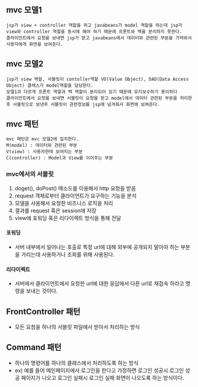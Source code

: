 ## mvc 모델1

```
jsp가 view + controller 역할을 하고 javabeans가 model 역할을 하는데 jsp가 view와 controller 역할을 동시에 해야 하기 때문에 프론트와 백을 분리하지 못한다.
클라이언트에서 요청을 보내면 jsp가 받고 javabeans에서 데이터와 관련된 부분을 가져와서 사용자에게 화면을 보여준다.
```

## mvc 모델2

```
jsp가 view 역할, 서블릿이 contoller역할 VO(Value Object), DAO(Data Access Object) 클래스가 model역할을 담당한다.
모델1과 다르게 프론트 역할과 백 역할이 분리되어 있기 때문에 유지보수하기 용이하다
클라이언트에서 요청을 보내면 서블릿이 요청을 받고 model에서 데이터 관련된 부분을 처리한 후 서블릿으로 보낸후 서블릿이 관련정보를 jsp에 넘겨줘서 화면에 보여준다.
```

## mvc 패턴

```
mvc 패턴은 mvc 모델2에 일치한다.
M(model) : 데이터와 관련된 부분
V(view) : 사용자한테 보여지는 부분
C(controller) : Model과 View를 이어주는 부분
```

### mvc에서의 서블릿

1. doget(), doPost() 메소드를 이용해서 http 요청을 받음
2. request 객체로부터 클라이언트가 요구하는 기능을 분석
3. 모델을 사용해서 요청한 비즈니스 로직을 처리
4. 결과를 request 혹은 session에 저장
5. view에 포워딩 혹은 리다이렉트 방식을 통해 전달

#### 포워딩

- 서버 내부에서 일어나는 호출로 특정 url에 대해 외부에 공개되지 말아야 하는 부분을 가리는데 사용하거나 조회를 위해 사용된다.

#### 리다이렉트

- 서버에서 클라이언트에서 요청한 url에 대한 응답에서 다른 url로 재접속 하라고 명령을 보내는 것이다.

## FrontController 패턴

- 모든 요청을 하나의 서블릿 파일에서 받아서 처리하는 방식

## Command 패턴

- 하나의 명령어를 하나의 클래스에서 처리하도록 하는 방식
- ex) 예를 들어 메인페이지에서 로그인을 한다고 가정하면 로그인 성공시 로그인 성공 페이지가 나오고 로그인 실패시 로그인 실패 화면이 나오도록 하는 방식이다.





